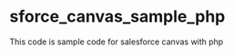 sforce_canvas_sample_php
========================
This code is sample code for salesforce canvas with php
